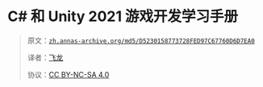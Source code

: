 # C# 和 Unity 2021 游戏开发学习手册

> 原文：[`zh.annas-archive.org/md5/D5230158773728FED97C67760D6D7EA0`](https://zh.annas-archive.org/md5/D5230158773728FED97C67760D6D7EA0)
> 
> 译者：[飞龙](https://github.com/wizardforcel)
> 
> 协议：[CC BY-NC-SA 4.0](http://creativecommons.org/licenses/by-nc-sa/4.0/)